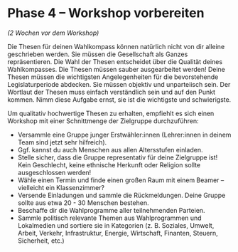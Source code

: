 # Phase 4 – Workshop vorbereiten

*(2 Wochen vor dem Workshop)*

Die Thesen für deinen Wahlkompass können natürlich nicht von dir alleine geschrieben werden. Sie
müssen die Gesellschaft als Ganzes repräsentieren. Die Wahl der Thesen entscheidet über die Qualität
deines Wahlkompasses. Die Thesen müssen sauber ausgearbeitet werden! Deine Thesen müssen die
wichtigsten Angelegenheiten für die bevorstehende Legislaturperiode abdecken. Sie müssen objektiv
und unparteiisch sein. Der Wortlaut der Thesen muss einfach verständlich sein und auf den Punkt
kommen. Nimm diese Aufgabe ernst, sie ist die wichtigste und schwierigste.

Um qualitativ hochwertige Thesen zu erhalten, empfiehlt es sich einen Workshop mit einer
Schnittmenge der Zielgruppe durchzuführen:

- Versammle eine Gruppe junger Erstwähler:innen (Lehrer:innen in deinem Team sind jetzt sehr
  hilfreich).
- Ggf. kannst du auch Menschen aus allen Altersstufen einladen.
- Stelle sicher, dass die Gruppe representativ für deine Zielgruppe ist! Kein Geschlecht, keine
  ethnische Herkunft oder Religion sollte ausgeschlossen werden!
- Wähle einen Termin und finde einen großen Raum mit einem Beamer – vielleicht ein Klassenzimmer?
- Versende Einladungen und sammle die Rückmeldungen. Deine Gruppe sollte aus etwa 20 - 30 Menschen
  bestehen.
- Beschaffe dir die Wahlprogramme aller teilnehmenden Parteien.
- Sammle politisch relevante Themen aus Wahlprogrammen und Lokalmedien und sortiere sie in
  Kategorien (z. B. Soziales, Umwelt, Arbeit, Verkehr, Infrastruktur, Energie, Wirtschaft, Finanten,
  Steuern, Sicherheit, etc.)